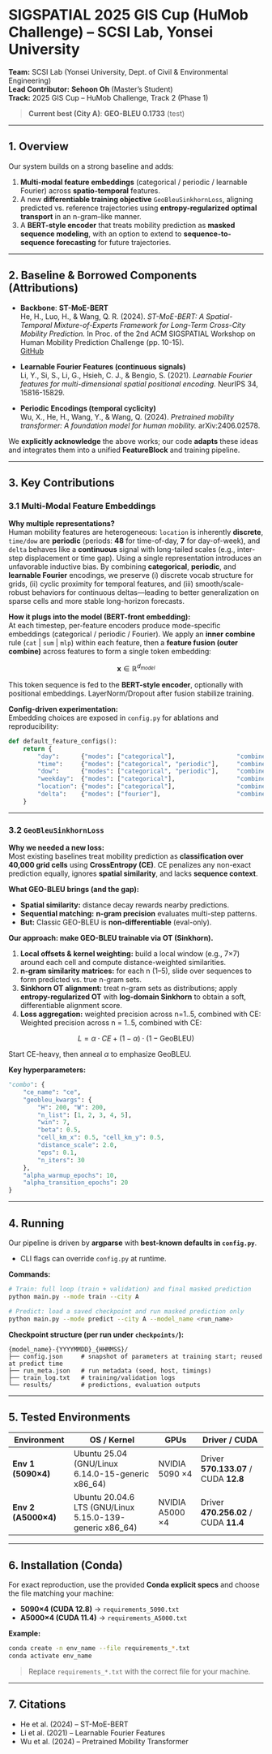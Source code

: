 # SIGSPATIAL 2025 GIS Cup (HuMob Challenge) – SCSI Lab, Yonsei University

**Team:** SCSI Lab (Yonsei University, Dept. of Civil & Environmental Engineering)  
**Lead Contributor:** **Sehoon Oh** (Master’s Student)  
**Track:** 2025 GIS Cup – HuMob Challenge, Track 2 (Phase 1)

> **Current best (City A)**: **GEO-BLEU 0.1733** (test)

---

## 1. Overview

Our system builds on a strong baseline and adds:  
1. **Multi-modal feature embeddings** (categorical / periodic / learnable Fourier) across **spatio-temporal** features.  
2. A new **differentiable training objective** `GeoBleuSinkhornLoss`, aligning predicted vs. reference trajectories using **entropy-regularized optimal transport** in an n-gram–like manner.  
3. A **BERT-style encoder** that treats mobility prediction as **masked sequence modeling**, with an option to extend to **sequence-to-sequence forecasting** for future trajectories.

---

## 2. Baseline & Borrowed Components (Attributions)

- **Backbone**: **ST-MoE-BERT**  
  He, H., Luo, H., & Wang, Q. R. (2024). *ST-MoE-BERT: A Spatial-Temporal Mixture-of-Experts Framework for Long-Term Cross-City Mobility Prediction.* In Proc. of the 2nd ACM SIGSPATIAL Workshop on Human Mobility Prediction Challenge (pp. 10-15).  
  [GitHub](https://github.com/he-h/ST-MoE-BERT/tree/main)

- **Learnable Fourier Features (continuous signals)**  
  Li, Y., Si, S., Li, G., Hsieh, C. J., & Bengio, S. (2021). *Learnable Fourier features for multi-dimensional spatial positional encoding.* NeurIPS 34, 15816-15829.

- **Periodic Encodings (temporal cyclicity)**  
  Wu, X., He, H., Wang, Y., & Wang, Q. (2024). *Pretrained mobility transformer: A foundation model for human mobility.* arXiv:2406.02578.

We **explicitly acknowledge** the above works; our code **adapts** these ideas and integrates them into a unified **FeatureBlock** and training pipeline.

---

## 3. Key Contributions

### 3.1 Multi-Modal Feature Embeddings

**Why multiple representations?**  
Human mobility features are heterogeneous: `location` is inherently **discrete**, `time/dow` are **periodic** (periods: **48** for time-of-day, **7** for day-of-week), and `delta` behaves like a **continuous** signal with long-tailed scales (e.g., inter-step displacement or time gap). Using a single representation introduces an unfavorable inductive bias. By combining **categorical**, **periodic**, and **learnable Fourier** encodings, we preserve (i) discrete vocab structure for grids, (ii) cyclic proximity for temporal features, and (iii) smooth/scale-robust behaviors for continuous deltas—leading to better generalization on sparse cells and more stable long-horizon forecasts.

**How it plugs into the model (BERT-front embedding):**  
At each timestep, per-feature encoders produce mode-specific embeddings (categorical / periodic / Fourier). We apply an **inner combine** rule (`cat` | `sum` | `mlp`) within each feature, then a **feature fusion (outer combine)** across features to form a single token embedding:

$$
\mathbf{x} \in \mathbb{R}^{d_{model}}
$$

This token sequence is fed to the **BERT-style encoder**, optionally with positional embeddings. LayerNorm/Dropout after fusion stabilize training.

**Config-driven experimentation:**  
Embedding choices are exposed in `config.py` for ablations and reproducibility:

```python
def default_feature_configs():
    return {
        "day":      {"modes": ["categorical"],                 "combine_mode_inner": "cat"},
        "time":     {"modes": ["categorical", "periodic"],     "combine_mode_inner": "cat", "period": 48},
        "dow":      {"modes": ["categorical", "periodic"],     "combine_mode_inner": "cat", "period": 7},
        "weekday":  {"modes": ["categorical"],                 "combine_mode_inner": "cat"},
        "location": {"modes": ["categorical"],                 "combine_mode_inner": "cat"},
        "delta":    {"modes": ["fourier"],                     "combine_mode_inner": "cat"}
    }
```

---

### 3.2 `GeoBleuSinkhornLoss`

**Why we needed a new loss:**  
Most existing baselines treat mobility prediction as **classification over 40,000 grid cells** using **CrossEntropy (CE)**. CE penalizes any non-exact prediction equally, ignores **spatial similarity**, and lacks **sequence context**.

**What GEO-BLEU brings (and the gap):**  
- **Spatial similarity:** distance decay rewards nearby predictions.  
- **Sequential matching:** **n-gram precision** evaluates multi-step patterns.  
- **But:** Classic GEO-BLEU is **non-differentiable** (eval-only).

**Our approach: make GEO-BLEU trainable via OT (Sinkhorn).**  
1. **Local offsets & kernel weighting:** build a local window (e.g., 7×7) around each cell and compute distance-weighted similarities.  
2. **n-gram similarity matrices:** for each n (1–5), slide over sequences to form predicted vs. true n-gram sets.  
3. **Sinkhorn OT alignment:** treat n-gram sets as distributions; apply **entropy-regularized OT** with **log-domain Sinkhorn** to obtain a soft, differentiable alignment score.  
4. **Loss aggregation:** weighted precision across n=1..5, combined with CE:  
   Weighted precision across n = 1..5, combined with CE:

  $$
  L = \alpha \cdot CE + (1 - \alpha) \cdot \big( 1 - \mathrm{GeoBLEU} \big)
  $$

   Start CE-heavy, then anneal $\alpha$ to emphasize GeoBLEU.

**Key hyperparameters:**  
```python
"combo": {
    "ce_name": "ce",
    "geobleu_kwargs": {
        "H": 200, "W": 200,
        "n_list": [1, 2, 3, 4, 5],
        "win": 7,
        "beta": 0.5,
        "cell_km_x": 0.5, "cell_km_y": 0.5,
        "distance_scale": 2.0,
        "eps": 0.1,
        "n_iters": 30
    },
    "alpha_warmup_epochs": 10,
    "alpha_transition_epochs": 20
}
```

---

## 4. Running

Our pipeline is driven by **argparse** with **best-known defaults in `config.py`**.  
- CLI flags can override `config.py` at runtime.

**Commands:**
```bash
# Train: full loop (train + validation) and final masked prediction
python main.py --mode train --city A

# Predict: load a saved checkpoint and run masked prediction only
python main.py --mode predict --city A --model_name <run_name>
```

**Checkpoint structure (per run under `checkpoints/`):**
```
{model_name}-{YYYYMMDD}_{HHMMSS}/
├── config.json     # snapshot of parameters at training start; reused at predict time
├── run_meta.json   # run metadata (seed, host, timings)
├── train_log.txt   # training/validation logs
└── results/        # predictions, evaluation outputs
```

---

## 5. Tested Environments

| Environment | OS / Kernel | GPUs | Driver / CUDA |
|---|---|---|---|
| **Env 1 (5090×4)** | Ubuntu 25.04 (GNU/Linux 6.14.0-15-generic x86_64) | NVIDIA 5090 ×4 | Driver **570.133.07** / CUDA **12.8** |
| **Env 2 (A5000×4)** | Ubuntu 20.04.6 LTS (GNU/Linux 5.15.0-139-generic x86_64) | NVIDIA A5000 ×4 | Driver **470.256.02** / CUDA **11.4** |

---

## 6. Installation (Conda)

For exact reproduction, use the provided **Conda explicit specs** and choose the file matching your machine:

- **5090×4 (CUDA 12.8)** → `requirements_5090.txt`  
- **A5000×4 (CUDA 11.4)** → `requirements_A5000.txt`

**Example:**
```bash
conda create -n env_name --file requirements_*.txt
conda activate env_name
```
> Replace `requirements_*.txt` with the correct file for your machine.

---

## 7. Citations

- He et al. (2024) – ST-MoE-BERT  
- Li et al. (2021) – Learnable Fourier Features  
- Wu et al. (2024) – Pretrained Mobility Transformer